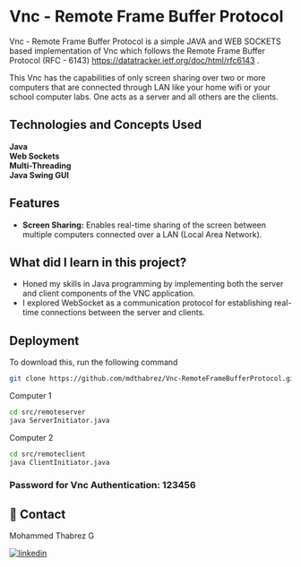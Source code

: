 # Vnc - Remote Frame Buffer Protocol

Vnc - Remote Frame Buffer Protocol is a simple JAVA and WEB SOCKETS based implementation of Vnc which follows the Remote Frame Buffer Protocol (RFC - 6143) https://datatracker.ietf.org/doc/html/rfc6143 .

This Vnc has the capabilities of only screen sharing over two or more computers that are connected through LAN like your home wifi or your school computer labs. One acts as a server and all others are the clients.


## Technologies and Concepts Used

**Java**  
**Web Sockets**  
**Multi-Threading**  
**Java Swing GUI**  



## Features

- **Screen Sharing:** Enables real-time sharing of the screen between multiple computers connected over a LAN (Local Area Network).



## What did I learn in this project?

-  Honed my skills in Java programming by implementing both the server and client components of the VNC application.
- I explored WebSocket as a communication protocol for establishing real-time connections between the server and clients.
## Deployment

To download this, run the following command

```bash
git clone https://github.com/mdthabrez/Vnc-RemoteFrameBufferProtocol.git
```
Computer 1
```bash
cd src/remoteserver
java ServerInitiator.java
```
Computer 2
```bash
cd src/remoteclient
java ClientInitiator.java
```

### Password for Vnc Authentication: 123456
## 🔗 Contact
Mohammed Thabrez G

[![linkedin](https://img.shields.io/badge/linkedin-0A66C2?style=for-the-badge&logo=linkedin&logoColor=white)](https://www.linkedin.com/in/md-thabrez/)




